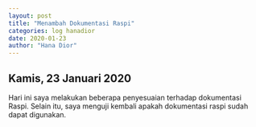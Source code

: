 ```yaml
---
layout: post
title: "Menambah Dokumentasi Raspi"
categories: log hanadior
date: 2020-01-23
author: "Hana Dior"
---
```


## Kamis, 23 Januari 2020

Hari ini saya melakukan beberapa penyesuaian terhadap dokumentasi Raspi. Selain itu, saya menguji kembali apakah dokumentasi raspi sudah dapat digunakan.